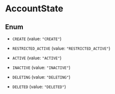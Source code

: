
# AccountState

## Enum


* `CREATE` (value: `"CREATE"`)

* `RESTRICTED_ACTIVE` (value: `"RESTRICTED_ACTIVE"`)

* `ACTIVE` (value: `"ACTIVE"`)

* `INACTIVE` (value: `"INACTIVE"`)

* `DELETING` (value: `"DELETING"`)

* `DELETED` (value: `"DELETED"`)



